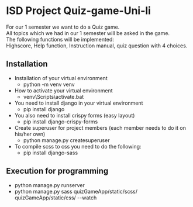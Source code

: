 # ISD Project Quiz-game-Uni-li
 For our 1 semester we want to do a Quiz game.<br>
 All topics which we had in our 1 semester will be asked in the game. <br>
 The following functions will be implemented: <br>
 Highscore, Help function, Instruction manual, quiz question with 4 choices.<br>
 
## Installation
- Installation of your virtual environment
    - python -m venv venv
- How to activate your virtual environment
    - venv\Scripts\activate.bat
- You need to install django in your virtual environment
    - pip install django
- You also need to install crispy forms (easy layout)
    - pip install django-crispy-forms
- Create superuser for project members (each member needs to do it on his/her own)
    - python manage.py createsuperuser
- To compile scss to css you need to do the following:
    - pip install django-sass

## Execution for programming
- python manage.py runserver
- python manage.py sass quizGameApp/static/scss/ quizGameApp/static/css/ --watch